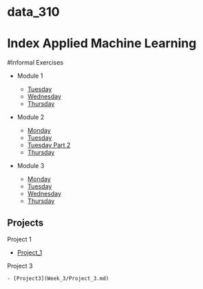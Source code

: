 # data_310
# Index Applied Machine Learning 


#Informal Exercises 
- Module 1 
  - [Tuesday](Week_1/Tues1.md)
  - [Wednesday](Week_1/Wed1.md)
  - [Thursday](Week_1/Thurs1.md)
- Module 2
  - [Monday](Week_2/Mon2.md)
  - [Tuesday](Week_2/Tues2.md)
  - [Tuesday Part 2](Week_2/TuestPt2.md)
  - [Thursday](Week_2/Thurs2.md)
  
- Module 3
  - [Monday](Week_3/Mon3.md)
  - [Tuesday](Week_3/Tues3.md)
  - [Wednesday](Week_3/Wed2.md)
  - [Thursday](Week_3/Thurs3.md)



## Projects 
Project 1 
  - [Project_1](Week_1/Project_1.md)
    
Project 3 

    - [Project3](Week_3/Project_3.md)

